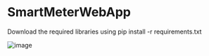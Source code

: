 # SmartMeterWebApp
 Download the required libraries using pip install -r requirements.txt







![image](https://github.com/Ver12/SmartMeterWebApp/assets/84841032/ee7164f2-8af7-4a15-b3fc-2886d9fed8ed)

